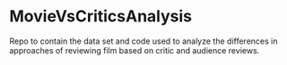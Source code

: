 # MovieVsCriticsAnalysis
Repo to contain the data set and code used to analyze the differences in approaches of reviewing film based on critic and audience reviews.
